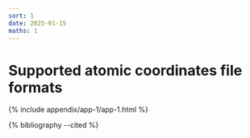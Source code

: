 ```yaml
---
sort: 1
date: 2025-01-15
maths: 1
---
```


# Supported atomic coordinates file formats

{% include appendix/app-1/app-1.html %}

{% bibliography --cited %}

